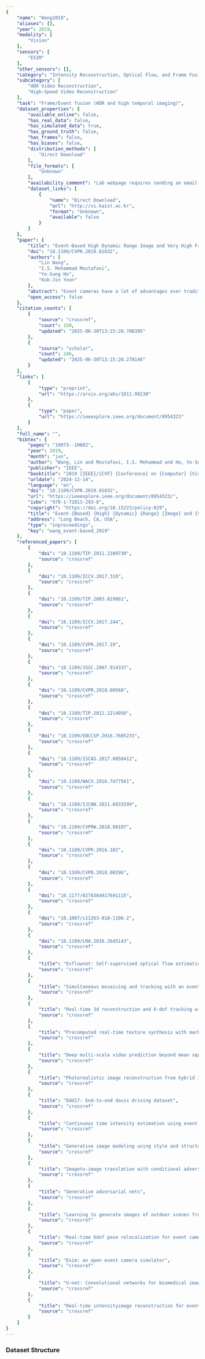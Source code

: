 ```yaml
---
{
    "name": "Wang2019",
    "aliases": [],
    "year": 2019,
    "modality": [
        "Vision"
    ],
    "sensors": [
        "ESIM"
    ],
    "other_sensors": [],
    "category": "Intensity Reconstruction, Optical Flow, and Frame Fusion",
    "subcategory": [
        "HDR Video Reconstruction",
        "High-Speed Video Reconstruction"
    ],
    "task": "Frame/Event fusion (HDR and high temporal imaging)",
    "dataset_properties": {
        "available_online": false,
        "has_real_data": false,
        "has_simulated_data": true,
        "has_ground_truth": false,
        "has_frames": false,
        "has_biases": false,
        "distribution_methods": [
            "Direct Download"
        ],
        "file_formats": [
            "Unknown"
        ],
        "availability_comment": "Lab webpage requires sending an email to get access to the dataset",
        "dataset_links": [
            {
                "name": "Direct Download",
                "url": "http://vi.kaist.ac.kr",
                "format": "Unknown",
                "available": false
            }
        ]
    },
    "paper": {
        "title": "Event-Based High Dynamic Range Image and Very High Frame Rate Video Generation Using Conditional Generative Adversarial Networks",
        "doi": "10.1109/CVPR.2019.01032",
        "authors": [
            "Lin Wang",
            "I.S. Mohammad Mostafavi",
            "Yo-Sung Ho",
            "Kuk-Jin Yoon"
        ],
        "abstract": "Event cameras have a lot of advantages over traditional cameras, such as low latency, high temporal resolution, and high dynamic range. However, since the outputs of event cameras are the sequences of asynchronous events over time rather than actual intensity images, existing algorithms could not be directly applied. Therefore, it is demanding to generate intensity images from events for other tasks. In this paper, we unlock the potential of event camera-based conditional generative adversarial networks to create images/videos from an adjustable portion of the event data stream. The stacks of space-time coordinates of events are used as inputs and the network is trained to reproduce images based on the spatio-temporal intensity changes. The usefulness of event cameras to generate high dynamic range (HDR) images even in extreme illumination conditions and also non blurred images under rapid motion is also shown. In addition, the possibility of generating very high frame rate videos is demonstrated, theoretically up to 1 million frames per second(FPS) since the temporal resolution of event cameras is about 1 microsecond. Proposed methods are evaluated by comparing the results with the intensity images captured on the same pixel grid-line of events using online available real datasets and synthetic datasets produced by the event camera simulator.",
        "open_access": false
    },
    "citation_counts": [
        {
            "source": "crossref",
            "count": 150,
            "updated": "2025-06-30T13:15:20.708395"
        },
        {
            "source": "scholar",
            "count": 246,
            "updated": "2025-06-30T13:15:20.278146"
        }
    ],
    "links": [
        {
            "type": "preprint",
            "url": "https://arxiv.org/abs/1811.08230"
        },
        {
            "type": "paper",
            "url": "https://ieeexplore.ieee.org/document/8954323"
        }
    ],
    "full_name": "",
    "bibtex": {
        "pages": "10073--10082",
        "year": 2019,
        "month": "jun",
        "author": "Wang, Lin and Mostafavi, I.S. Mohammad and Ho, Yo-Sung and Yoon, Kuk-Jin",
        "publisher": "IEEE",
        "booktitle": "2019 {IEEE}/{CVF} {Conference} on {Computer} {Vision} and {Pattern} {Recognition} ({CVPR})",
        "urldate": "2024-12-14",
        "language": "en",
        "doi": "10.1109/CVPR.2019.01032",
        "url": "https://ieeexplore.ieee.org/document/8954323/",
        "isbn": "978-1-72813-293-8",
        "copyright": "https://doi.org/10.15223/policy-029",
        "title": "Event-{Based} {High} {Dynamic} {Range} {Image} and {Very} {High} {Frame} {Rate} {Video} {Generation} {Using} {Conditional} {Generative} {Adversarial} {Networks}",
        "address": "Long Beach, CA, USA",
        "type": "inproceedings",
        "key": "wang_event-based_2019"
    },
    "referenced_papers": [
        {
            "doi": "10.1109/TIP.2011.2109730",
            "source": "crossref"
        },
        {
            "doi": "10.1109/ICCV.2017.310",
            "source": "crossref"
        },
        {
            "doi": "10.1109/TIP.2003.819861",
            "source": "crossref"
        },
        {
            "doi": "10.1109/ICCV.2017.244",
            "source": "crossref"
        },
        {
            "doi": "10.1109/CVPR.2017.19",
            "source": "crossref"
        },
        {
            "doi": "10.1109/JSSC.2007.914337",
            "source": "crossref"
        },
        {
            "doi": "10.1109/CVPR.2018.00568",
            "source": "crossref"
        },
        {
            "doi": "10.1109/TIP.2012.2214050",
            "source": "crossref"
        },
        {
            "doi": "10.1109/EBCCSP.2016.7605233",
            "source": "crossref"
        },
        {
            "doi": "10.1109/ISCAS.2017.8050412",
            "source": "crossref"
        },
        {
            "doi": "10.1109/WACV.2016.7477561",
            "source": "crossref"
        },
        {
            "doi": "10.1109/IJCNN.2011.6033299",
            "source": "crossref"
        },
        {
            "doi": "10.1109/CVPRW.2018.00107",
            "source": "crossref"
        },
        {
            "doi": "10.1109/CVPR.2016.102",
            "source": "crossref"
        },
        {
            "doi": "10.1109/CVPR.2018.00296",
            "source": "crossref"
        },
        {
            "doi": "10.1177/0278364917691115",
            "source": "crossref"
        },
        {
            "doi": "10.1007/s11263-018-1106-2",
            "source": "crossref"
        },
        {
            "doi": "10.1109/LRA.2016.2645143",
            "source": "crossref"
        },
        {
            "title": "Evflownet: Self-supervised optical flow estimation for eventbased cameras",
            "source": "crossref"
        },
        {
            "title": "Simultaneous mosaicing and tracking with an event camera",
            "source": "crossref"
        },
        {
            "title": "Real-time 3d reconstruction and 6-dof tracking with an event camera",
            "source": "crossref"
        },
        {
            "title": "Precomputed real-time texture synthesis with markovian generative adversarial networks",
            "source": "crossref"
        },
        {
            "title": "Deep multi-scale video prediction beyond mean square error",
            "source": "crossref"
        },
        {
            "title": "Photorealistic image reconstruction from hybrid intensity and event based sensor",
            "source": "crossref"
        },
        {
            "title": "Ddd17: End-to-end davis driving dataset",
            "source": "crossref"
        },
        {
            "title": "Continuous time intensity estimation using event cameras",
            "source": "crossref"
        },
        {
            "title": "Generative image modeling using style and structure adversarial networks",
            "source": "crossref"
        },
        {
            "title": "Imageto-image translation with conditional adversarial networks",
            "source": "crossref"
        },
        {
            "title": "Generative adversarial nets",
            "source": "crossref"
        },
        {
            "title": "Learning to generate images of outdoor scenes from attributes and semantic layouts",
            "source": "crossref"
        },
        {
            "title": "Real-time 6dof pose relocalization for event cameras with stacked spatial lstm networks",
            "source": "crossref"
        },
        {
            "title": "Esim: an open event camera simulator",
            "source": "crossref"
        },
        {
            "title": "U-net: Convolutional networks for biomedical image segmentation",
            "source": "crossref"
        },
        {
            "title": "Real-time intensityimage reconstruction for event cameras using manifold regularisation",
            "source": "crossref"
        }
    ]
}
---
```


### Dataset Structure
